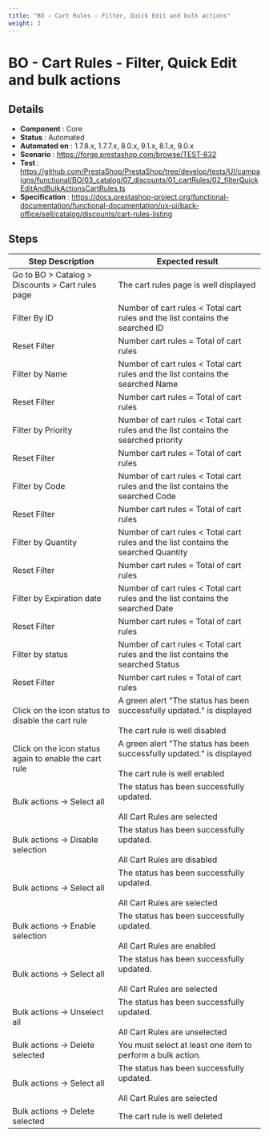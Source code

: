 ```yaml
---
title: "BO - Cart Rules - Filter, Quick Edit and bulk actions"
weight: 3
---
```


# BO - Cart Rules - Filter, Quick Edit and bulk actions
## Details
* **Component** : Core
* **Status** : Automated
* **Automated on** : 1.7.8.x, 1.7.7.x, 8.0.x, 9.1.x, 8.1.x, 9.0.x
* **Scenario** : https://forge.prestashop.com/browse/TEST-832
* **Test** : https://github.com/PrestaShop/PrestaShop/tree/develop/tests/UI/campaigns/functional/BO/03_catalog/07_discounts/01_cartRules/02_filterQuickEditAndBulkActionsCartRules.ts
* **Specification** : https://docs.prestashop-project.org/functional-documentation/functional-documentation/ux-ui/back-office/sell/catalog/discounts/cart-rules-listing

## Steps
| Step Description | Expected result |
| ----- | ----- |
| Go to BO > Catalog > Discounts > Cart rules page | The cart rules page is well displayed |
| Filter By ID | Number of cart rules < Total cart rules and the list contains the searched ID |
| Reset Filter | Number cart rules = Total of cart rules |
| Filter by Name | Number of cart rules < Total cart rules and the list contains the searched Name |
| Reset Filter | Number cart rules = Total of cart rules |
| Filter by Priority | Number of cart rules < Total cart rules and the list contains the searched priority |
| Reset Filter | Number cart rules = Total of cart rules |
| Filter by Code | Number of cart rules < Total cart rules and the list contains the searched Code |
| Reset Filter | Number cart rules = Total of cart rules |
| Filter by Quantity | Number of cart rules < Total cart rules and the list contains the searched Quantity |
| Reset Filter | Number cart rules = Total of cart rules |
| Filter by Expiration date | Number of cart rules < Total cart rules and the list contains the searched Date |
| Reset Filter | Number cart rules = Total of cart rules |
| Filter by status | Number of cart rules < Total cart rules and the list contains the searched Status |
| Reset Filter | Number cart rules = Total of cart rules |
| Click on the icon status to disable the cart rule | A green alert "The status has been successfully updated." is displayed<br><br>The cart rule is well disabled |
| Click on the icon status again to enable the cart rule | A green alert "The status has been successfully updated." is displayed<br><br>The cart rule is well enabled |
| Bulk actions -> Select all | The status has been successfully updated.<br> <br>All Cart Rules are selected |
| Bulk actions -> Disable selection | The status has been successfully updated.<br> <br>All Cart Rules are disabled |
| Bulk actions -> Select all | The status has been successfully updated.<br> <br>All Cart Rules are selected |
| Bulk actions -> Enable selection | The status has been successfully updated.<br> <br>All Cart Rules are enabled |
| Bulk actions -> Select all | The status has been successfully updated.<br> <br>All Cart Rules are selected |
| Bulk actions -> Unselect all | The status has been successfully updated.<br> <br>All Cart Rules are unselected |
| Bulk actions -> Delete selected | You must select at least one item to perform a bulk action. |
| Bulk actions -> Select all | The status has been successfully updated.<br> <br>All Cart Rules are selected |
| Bulk actions -> Delete selected | The cart rule is well deleted |
